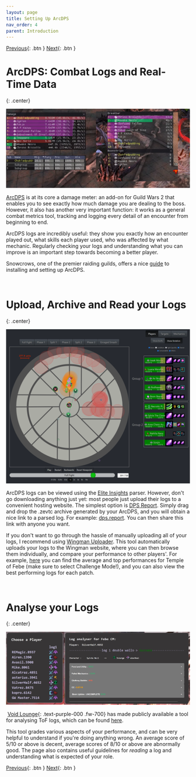 ```yaml
---
layout: page
title: Setting Up ArcDPS
nav_order: 4
parent: Introduction
---
```


[Previous](first-runs.html){: .btn } [Next](lcm.html){: .btn }

# ArcDPS: Combat Logs and Real-Time Data
{: .center}

![ArcDPS In-game screenshots](../images/introduction/arcdps.webp)

[ArcDPS] is at its core a damage meter: an add-on for Guild Wars 2 that enables you to see exactly how much damage you are dealing to the boss. However, it also has another very important function: it works as a general combat metrics tool, tracking and logging every detail of an encounter from beginning to end.

ArcDPS logs are incredibly useful: they show you exactly how an encounter played out, what skills each player used, who was affected by what mechanic. Regularly checking your logs and understanding what you can improve is an important step towards becoming a better player.

Snowcrows, one of the premier raiding guilds, offers a nice [guide](https://snowcrows.com/guides/getting-started/arc-dps) to installing and setting up ArcDPS.

<img class="divider">

# Upload, Archive and Read your Logs 
{: .center}

![Example Elite Insights image](../images/introduction/ei_image.webp)

ArcDPS logs can be viewed using the [Elite Insights] parser. However, don't go downloading anything just yet: most people just upload their logs to a convenient hosting website. The simplest option is [DPS Report](https://dps.report/). Simply drag and drop the .zevtc archive generated by your ArcDPS, and you will obtain a nice link to a parsed log. For example: [dps.report](https://dps.report/w7qK-20240401-230033_cerus). You can then share this link with anyone you want.

If you don't want to go through the hassle of manually uploading all of your logs, I recommend using [Wingman Uploader](https://gw2wingman.nevermindcreations.de/uploader). This tool automatically uploads your logs to the Wingman website, where you can then browse them individually, and compare your performance to other players'. For example, [here](https://gw2wingman.nevermindcreations.de/cerus) you can find the average and top performances for Temple of Febe (make sure to select Challenge Mode!), and you can also view the best performing logs for each patch.

<img class="divider">

# Analyse your Logs
{: .center}

![Example Analyzer image](../images/introduction/log_analysis.webp)

<img class="inline vl_icon"> [Void Lounge](https://discord.gg/UXmjTayf){: .text-purple-000 .fw-700} has made publicly available a tool for analysing ToF logs, which can be found [here](https://www.canva.com/design/DAGGnJ1LIB4/HoUWoNJyV-EO01MweQL0Aw/view).

This tool grades various aspects of your performance, and can be very helpful to understand if you're doing anything wrong. An average score of 5/10 or above is decent, average scores of 8/10 or above are abnormally good. The page also contains useful guidelines for _reading_ a log and understanding what is expected of your role.

[Previous](first-runs.html){: .btn } [Next](lcm.html){: .btn }

[ArcDPS]: https://www.deltaconnected.com/arcdps/
[Elite Insights]: https://github.com/baaron4/GW2-Elite-Insights-Parser
